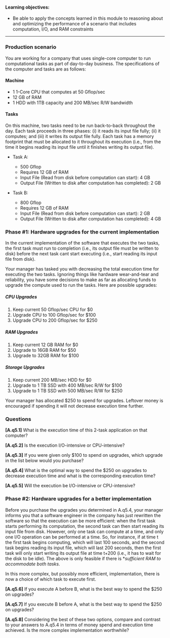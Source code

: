 
#### Learning objectives:

  - Be able to apply the concepts learned in this module to reasoning about and
  optimizing the performance of a scenario that includes computation, I/O, and
  RAM constraints

---

### Production scenario

You are working for a company that uses single-core computer to run
computational tasks as part of day-to-day business. The
specifications of the computer and tasks  are as follows:

#### Machine

  - 1 1-Core CPU that computes at 50 Gflop/sec
  - 12 GB of RAM
  - 1 HDD with 1TB capacity and 200 MB/sec R/W bandwidth

#### Tasks

On this machine, two tasks need to be run back-to-back throughout the day. Each task proceeds in three phases: (i) it reads its input file  fully; (ii) it computes; and (iii) it writes its output file fully. Each task has a
memory footprint that must be allocated to it throughout its execution (i.e., from the time it begins reading its input file until it finishes writing its output file). 

  - Task A:
    - 500 Gflop
    - Requires 12 GB of RAM
    - Input File (Read from disk before computation can start): 4 GB
    - Output File (Written to disk after computation has completed): 2 GB

  - Task B:
    - 800 Gflop
    - Requires 12 GB of RAM
    - Input File (Read from disk before computation can start): 2 GB
    - Output File (Written to disk after computation has completed): 4 GB

### Phase #1: Hardware upgrades for the current implementation

In the current implementation of the software that executes the two tasks,
the first task must run to completion (i.e., its output file must be written to disk) before the next task cant start executing (i.e., start reading its input file from disk). 

Your manager has tasked you with decreasing the total execution time for
executing the two tasks. Ignoring things like hardware wear-and-tear and reliability, you have some decisions to make as far as allocating funds to upgrade the compute used to run the tasks. Here are possible upgrades:

##### CPU Upgrades
  1. Keep current 50 Gflop/sec CPU for $0
  2. Upgrade CPU to 100 Gflop/sec for $100
  3. Upgrade CPU to 200 Gflop/sec for $250

##### RAM Upgrades
  1. Keep current 12 GB RAM for $0
  2. Upgrade to 16GB RAM for $50
  3. Upgrade to 32GB RAM for $100

##### Storage Upgrades
  1. Keep current 200 MB/sec HDD for $0
  2. Upgrade to 1 TB SSD with 400 MB/sec R/W for $100  
  3. Upgrade to 1 TB SSD with 500 MB/sec R/W for $250

Your manager has allocated $250 to spend for upgrades. Leftover
money is encouraged if spending it will not decrease execution time
further.

### Questions

**[A.q5.1]** What is the execution time of this 2-task application on that computer?

**[A.q5.2]** Is the execution I/O-intensive or CPU-intensive?
  
**[A.q5.3]** If you were given only $100 to spend on upgrades, which upgrade in the list below would you purchase?

**[A.q5.4]** What is the optimal way to spend the $250 on upgrades to decrease execution time and what is the corresponding execution time?

**[A.q5.5]** Will the execution be I/O-intensive or CPU-intensive?
     
     
     
### Phase #2: Hardware upgrades for a better implementation

Before you purchase the upgrades you determined in A.q5.4, your manager informs you that a software engineer in the company has just rewritten the software so that the execution can be more efficient: when the first task starts performing its computation, the second task can then start reading its input file from disk. However, only one task can compute at a time, and only one I/O operation can be performed  at a time.  So, for instance, if at time t the first task begins computing, which will last 100 seconds, and the second task begins reading its input file, which will last 200 seconds, then  the first task will only start writing its output file at time t+200 (i.e., it has to wait for the disk to be idle). 
The above is only feasible if there is **sufficient RAM to accommodate both tasks*. 

In this more complex, but possibly more efficient, implementation, there is now a choice of which task to execute first. 

**[A.q5.6]** If you execute A before B, what is the best way to spend the $250 on upgrades?

**[A.q5.7]** If you execute B before A, what is the best way to spend the $250 on upgrades?

**[A.q5.8]** Considering the best of these two options, compare and contrast to your answers to A.q5.4 in terms of money spend and execution time achieved. Is the more complex implementation worthwhile?




